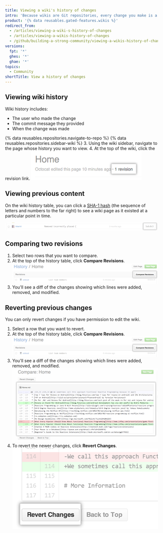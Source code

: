 ```yaml
---
title: Viewing a wiki's history of changes
intro: 'Because wikis are Git repositories, every change you make is a commit that you can view.'
product: '{% data reusables.gated-features.wikis %}'
redirect_from:
  - /articles/viewing-a-wiki-s-history-of-changes
  - /articles/viewing-a-wikis-history-of-changes
  - /github/building-a-strong-community/viewing-a-wikis-history-of-changes
versions:
  fpt: '*'
  ghes: '*'
  ghae: '*'
topics:
  - Community
shortTitle: View a history of changes
---
```


## Viewing wiki history

Wiki history includes:
- The user who made the change
- The commit message they provided
- When the change was made

{% data reusables.repositories.navigate-to-repo %}
{% data reusables.repositories.sidebar-wiki %}
3. Using the wiki sidebar, navigate to the page whose history you want to view.
4. At the top of the wiki, click the revision link. ![Wiki revision link](/assets/images/help/wiki/wiki_revision_link.png)

## Viewing previous content

On the wiki history table, you can click a [SHA-1 hash](http://en.wikipedia.org/wiki/SHA-1) (the sequence of letters and numbers to the far right) to see a wiki page as it existed at a particular point in time.

![Wiki SHA number](/assets/images/help/wiki/wiki_sha_number.png)

## Comparing two revisions

1. Select two rows that you want to compare.
2. At the top of the history table, click **Compare Revisions**. ![Wiki compare revisions button](/assets/images/help/wiki/wiki_compare_revisions.png)
3. You'll see a diff of the changes showing which lines were added, removed, and modified.

## Reverting previous changes

You can only revert changes if you have permission to edit the wiki.

1. Select a row that you want to revert.
2. At the top of the history table, click **Compare Revisions**. ![Wiki compare revisions button](/assets/images/help/wiki/wiki_compare_revisions.png)
3. You'll see a diff of the changes showing which lines were added, removed, and modified. ![Wiki revision diff](/assets/images/help/wiki/wiki_revision_diff.png)
4. To revert the newer changes, click **Revert Changes**. ![Wiki revert changes button](/assets/images/help/wiki/wiki_revert_changes.png)
